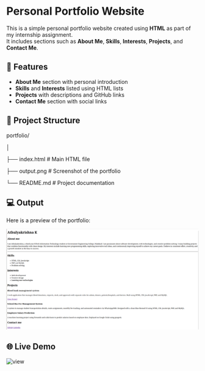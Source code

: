 # Personal Portfolio Website

This is a simple personal portfolio website created using **HTML** as part of my internship assignment.  
It includes sections such as **About Me**, **Skills**, **Interests**, **Projects**, and **Contact Me**.

## 📌 Features
- **About Me** section with personal introduction
- **Skills** and **Interests** listed using HTML lists
- **Projects** with descriptions and GitHub links
- **Contact Me** section with social links

## 📂 Project Structure
portfolio/

│

├── index.html # Main HTML file

├── output.png # Screenshot of the portfolio

└── README.md # Project documentation

## 💻 Output
Here is a preview of the portfolio:

![Portfolio Screenshot](output.png)

 ## 🌐 Live Demo
 ![view](https://athulyakrishna-k1312.github.io/portfolio_basic/)

 
